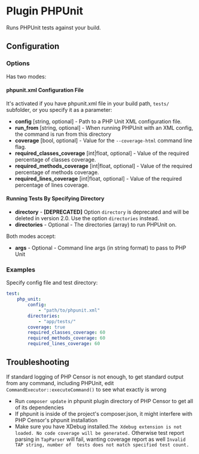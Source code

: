 Plugin PHPUnit
==============

Runs PHPUnit tests against your build.

Configuration
-------------

### Options

Has two modes:

#### phpunit.xml Configuration File

It's activated if you have phpunit.xml file in your build path, `tests/` subfolder, or you specify it as a parameter:

* **config** [string, optional] - Path to a PHP Unit XML configuration file.
* **run_from** [string, optional] - When running PHPUnit with an XML config, the command is run from this directory
* **coverage** [bool, optional] - Value for the `--coverage-html` command line flag.
* **required_classes_coverage** [int|float, optional] - Value of the required percentage of classes coverage.
* **required_methods_coverage** [int|float, optional] - Value of the required percentage of methods coverage.
* **required_lines_coverage** [int|float, optional] - Value of the required percentage of lines coverage.

#### Running Tests By Specifying Directory

* **directory** - **[DEPRECATED]** Option `directory` is deprecated and will be deleted in version 2.0. Use the option 
`directories` instead.
* **directories** - Optional - The directories (array) to run PHPUnit on.

Both modes accept:
* **args** - Optional - Command line args (in string format) to pass to PHP Unit

### Examples

Specify config file and test directory:
```yaml
test:
    php_unit:
        config:
            - "path/to/phpunit.xml"
        directories:
            - "app/tests/"
        coverage: true
        required_classes_coverage: 60
        required_methods_coverage: 60
        required_lines_coverage: 60
```

Troubleshooting
---------------

If standard logging of PHP Censor is not enough, to get standard output from any command, including PHPUnit, edit 
`CommandExecutor::executeCommand()` to see what exactly is wrong
* Run `composer update` in phpunit plugin directory of PHP Censor to get all of its dependencies
* If phpunit is inside of the project's composer.json, it might interfere with PHP Censor's phpunit installation
* Make sure you have XDebug installed.`The Xdebug extension is not loaded. No code coverage will be generated.`
Otherwise test report parsing in `TapParser` will fail, wanting coverage report as well `Invalid TAP string, number of 
tests does not match specified test count.`
